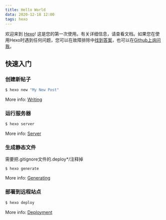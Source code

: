 ```yaml
---
title: Hello World
data: 2020-12-18 12:00
tags: hexo
---
```


欢迎来到 [Hexo](https://hexo.io/)! 这是您的第一次使用。有关详细信息，请查看文档。如果您在使用Hexo时遇到任何问题，您可以在故障排除中[找到答案](https://hexo.io/docs/)，也可以在[Github上询问我](https://github.com/hexojs/hexo/issues)。
<!-- more -->
## 快速入门

### 创建新帖子

``` bash
$ hexo new "My New Post"
```

More info: [Writing](https://hexo.io/docs/writing.html)

### 运行服务器

``` bash
$ hexo server
```

More info: [Server](https://hexo.io/docs/server.html)

### 生成静态文件

需要把.gitignore文件的.deploy*/注释掉

``` bash1
$ hexo generate
```

More info: [Generating](https://hexo.io/docs/generating.html)

### 部署到远程站点

``` bash
$ hexo deploy
```


More info: [Deployment](https://hexo.io/docs/one-command-deployment.html)

